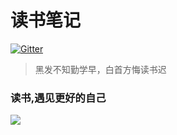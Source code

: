 # 读书笔记
[![Gitter](https://badges.gitter.im/shenshanlaoyuan/ReadingNotes.svg)](https://gitter.im/shenshanlaoyuan/ReadingNotes?utm_source=badge&utm_medium=badge&utm_campaign=pr-badge)

> 黑发不知勤学早，白首方悔读书迟

### 读书,遇见更好的自己
![](http://7xs5l8.com1.z0.glb.clouddn.com/001M87BZgy6YopLYDljb5&690.jpg)


